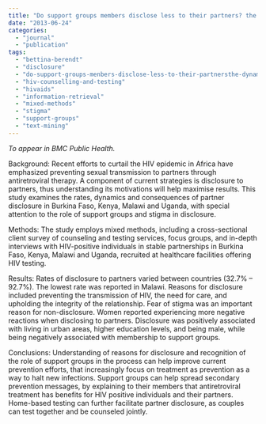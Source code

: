 ```yaml
---
title: "Do support groups members disclose less to their partners? the dynamics of HIV disclosure in four African countries"
date: "2013-06-24"
categories:
  - "journal"
  - "publication"
tags:
  - "bettina-berendt"
  - "disclosure"
  - "do-support-groups-menbers-disclose-less-to-their-partnersthe-dynamics-of-hiv-disclosure-in-four-african-countries"
  - "hiv-counselling-and-testing"
  - "hivaids"
  - "information-retrieval"
  - "mixed-methods"
  - "stigma"
  - "support-groups"
  - "text-mining"
---
```


_To appear in BMC Public Health._

Background: Recent efforts to curtail the HIV epidemic in Africa have emphasized preventing sexual transmission to partners through antiretroviral therapy. A component of current strategies is disclosure to partners, thus understanding its motivations will help maximise results. This study examines the rates, dynamics and consequences of partner disclosure in Burkina Faso, Kenya, Malawi and Uganda, with special attention to the role of support groups and stigma in disclosure.

Methods: The study employs mixed methods, including a cross-sectional client survey of counseling and testing services, focus groups, and in-depth interviews with HIV-positive individuals in stable partnerships in Burkina Faso, Kenya, Malawi and Uganda, recruited at healthcare facilities offering HIV testing.

Results: Rates of disclosure to partners varied between countries (32.7% – 92.7%). The lowest rate was reported in Malawi. Reasons for disclosure included preventing the transmission of HIV, the need for care, and upholding the integrity of the relationship. Fear of stigma was an important reason for non-disclosure. Women reported experiencing more negative reactions when disclosing to partners. Disclosure was positively associated with living in urban areas, higher education levels, and being male, while being negatively associated with membership to support groups.

Conclusions: Understanding of reasons for disclosure and recognition of the role of support groups in the process can help improve current prevention efforts, that increasingly focus on treatment as prevention as a way to halt new infections. Support groups can help spread secondary prevention messages, by explaining to their members that antiretroviral treatment has benefits for HIV positive individuals and their partners. Home-based testing can further facilitate partner disclosure, as couples can test together and be counseled jointly.
